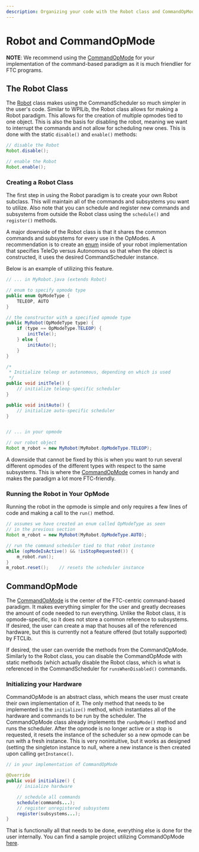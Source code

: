 ```yaml
---
description: Organizing your code with the Robot class and CommandOpMode.
---
```


# Robot and CommandOpMode

**NOTE**: We recommend using the [CommandOpMode](robot-and-commandopmode.md#commandopmode) for your implementation of the command-based paradigm as it is much friendlier for FTC programs.

## The Robot Class

The [Robot](https://github.com/FTCLib/FTCLib/blob/v2.1.1/core/src/main/java/com/arcrobotics/ftclib/command/Robot.java) class makes using the CommandScheduler so much simpler in the user's code. Similar to WPILib, the Robot class allows for making a Robot paradigm. This allows for the creation of multiple opmodes tied to one object. This is also the basis for disabling the robot, meaning we want to interrupt the commands and not allow for scheduling new ones. This is done with the static `disable()` and `enable()` methods:

```java
// disable the Robot
Robot.disable();

// enable the Robot
Robot.enable();
```

### Creating a Robot Class

The first step in using the Robot paradigm is to create your own Robot subclass. This will maintain all of the commands and subsystems you want to utilize. Also note that you can schedule and register new commands and subsystems from outside the Robot class using the `schedule()` and `register()` methods.

A major downside of the Robot class is that it shares the common commands and subsystems for every use in the OpModes. A recommendation is to create an [enum](https://docs.oracle.com/javase/tutorial/java/javaOO/enum.html) inside of your robot implementation that specifies TeleOp versus Autonomous so that when the object is constructed, it uses the desired CommandScheduler instance.

Below is an example of utilizing this feature.

```java
// ... in MyRobot.java (extends Robot)

// enum to specify opmode type
public enum OpModeType {
    TELEOP, AUTO
}

// the constructor with a specified opmode type
public MyRobot(OpModeType type) {
    if (type == OpModeType.TELEOP) {
        initTele();
    } else {
        initAuto();
    }
}

/*
 * Initialize teleop or autonomous, depending on which is used
 */
public void initTele() {
    // initialize teleop-specific scheduler
}

public void initAuto() {
    // initialize auto-specific scheduler
}


// ... in your opmode

// our robot object
Robot m_robot = new MyRobot(MyRobot.OpModeType.TELEOP);
```

A downside that cannot be fixed by this is when you want to run several different opmodes of the different types with respect to the same subsystems. This is where the [CommandOpMode](robot-and-commandopmode.md#commandopmode) comes in handy and makes the paradigm a lot more FTC-friendly.

### Running the Robot in Your OpMode

Running the robot in the opmode is simple and only requires a few lines of code and making a call to the `run()` method.

```java
// assumes we have created an enum called OpModeType as seen
// in the previous section
Robot m_robot = new MyRobot(MyRobot.OpModeType.AUTO);

// run the command scheduler tied to that robot instance
while (opModeIsActive() && !isStopRequested()) {
    m_robot.run();
}
m_robot.reset();    // resets the scheduler instance
```

## CommandOpMode

The [CommandOpMode](https://github.com/FTCLib/FTCLib/blob/v2.1.1/core/src/main/java/com/arcrobotics/ftclib/command/CommandOpMode.java) is the center of the FTC-centric command-based paradigm. It makes everything simpler for the user and greatly decreases the amount of code needed to run everything. Unlike the Robot class, it is opmode-specific, so it does not store a common reference to subsystems. If desired, the user can create a map that houses all of the referenced hardware, but this is currently not a feature offered \(but totally supported\) by FTCLib.

If desired, the user can override the methods from the CommandOpMode. Similarly to the Robot class, you can disable the CommandOpMode with static methods \(which actually disable the Robot class, which is what is referenced in the CommandScheduler for `runsWhenDisabled()` commands.

### Initializing your Hardware

CommandOpMode is an abstract class, which means the user must create their own implementation of it. The only method that needs to be implemented is the `initialize()` method, which instantiates all of the hardware and commands to be run by the scheduler. The CommandOpMode class already implements the `runOpMode()` method and runs the scheduler. After the opmode is no longer active or a stop is requested, it resets the instance of the scheduler so a new opmode can be run with a fresh instance. This is very nonintuitive, but it works as designed \(setting the singleton instance to null, where a new instance is then created upon calling `getInstance()`.

```java
// in your implementation of CommandOpMode

@Override
public void initialize() {
    // iniialize hardware

    // schedule all commands
    schedule(commands...);
    // register unregistered subsystems
    register(subsystems...);
}
```

That is functionally all that needs to be done, everything else is done for the user internally. You can find a sample project utilizing CommandOpMode [here](https://github.com/FTCLib/FTCLib/blob/v2.1.1/examples/src/main/java/com/example/ftclibexamples/PurePursuitSample.java).

